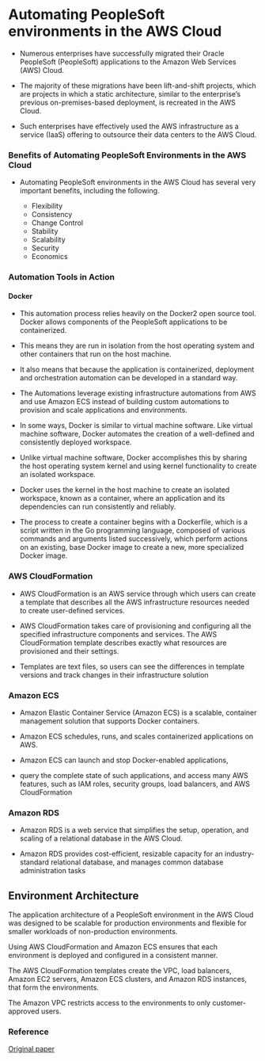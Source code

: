 

# Automating PeopleSoft environments in the AWS Cloud

- Numerous enterprises have successfully migrated their Oracle PeopleSoft (PeopleSoft) applications to the Amazon Web Services (AWS) Cloud. 

- The majority of these migrations have been lift-and-shift projects, which are projects in which a static architecture, similar to the enterprise’s previous on-premises-based deployment, is recreated in the AWS Cloud. 

- Such enterprises have effectively used the AWS infrastructure as a service (IaaS) offering to outsource their data centers to the AWS Cloud.


### Benefits of Automating PeopleSoft Environments in the AWS Cloud

- Automating PeopleSoft environments in the AWS Cloud has several very important benefits, including the following.

  - Flexibility 
  - Consistency
  - Change Control
  - Stability
  - Scalability
  - Security
  - Economics
 

### Automation Tools in Action

#### Docker

- This automation process relies heavily on the Docker2 open source tool. Docker allows components of the PeopleSoft applications to be containerized. 
- This means they are run in isolation from the host operating system and other containers that run on the host machine. 
- It also means that because the application is containerized, deployment and orchestration automation can be developed in a standard way. 

- The Automations leverage existing infrastructure automations from AWS and use Amazon ECS instead of building custom automations to provision and scale applications and environments.

- In some ways, Docker is similar to virtual machine software. Like virtual machine software, Docker automates the creation of a well-defined and consistently deployed workspace. 

- Unlike virtual machine software, Docker accomplishes this by sharing the host operating system kernel and using kernel functionality to create an isolated
workspace.

- Docker uses the kernel in the host machine to create an isolated workspace, known as a container, where an application and its dependencies can run consistently and reliably.

- The process to create a container begins with a Dockerfile, which is a script written in the Go programming language, composed of various commands and arguments listed successively, which perform actions on an existing, base Docker image to create a new, more specialized Docker image. 


### AWS CloudFormation

- AWS CloudFormation is an AWS service through which users can create a template that describes all the AWS infrastructure resources needed to create user-defined
services. 

- AWS CloudFormation takes care of provisioning and configuring all the specified infrastructure components and services. The AWS CloudFormation template describes exactly what resources are provisioned and their settings. 

- Templates are text files, so users can see the differences in template versions and track changes in their infrastructure solution



### Amazon ECS

- Amazon Elastic Container Service (Amazon ECS) is a scalable, container management solution that supports Docker containers. 

- Amazon ECS schedules, runs, and scales containerized applications on AWS. 

- Amazon ECS can launch and stop Docker-enabled applications, 
- query the complete state of such applications, and access many AWS features, such as IAM roles, security groups, load balancers, and AWS CloudFormation


### Amazon RDS

- Amazon RDS is a web service that simplifies the setup, operation, and scaling of a relational database in the AWS Cloud. 

- Amazon RDS provides cost-efficient, resizable capacity for an industry-standard relational database, and manages common database administration tasks



## Environment Architecture

The application architecture of a PeopleSoft environment in the AWS Cloud was designed to be scalable for production environments and flexible for smaller workloads of non-production environments. 

Using AWS CloudFormation and Amazon ECS ensures that each environment is deployed and configured in a consistent manner.

The AWS CloudFormation templates create the VPC, load balancers, Amazon EC2 servers, Amazon ECS clusters, and Amazon RDS instances, that form the environments. 

The Amazon VPC restricts access to the environments to only customer-approved users.







### Reference

<a href="https://d1.awsstatic.com/whitepapers/Automating-PeopleSoft-Environments-in-AWS-Cloud.pdf?did=wp_card&trk=wp_card"> Original paper </a>
